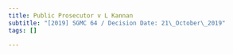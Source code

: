 ```yaml
---
title: Public Prosecutor v L Kannan
subtitle: "[2019] SGMC 64 / Decision Date: 21\_October\_2019"
tags: []

---
```

